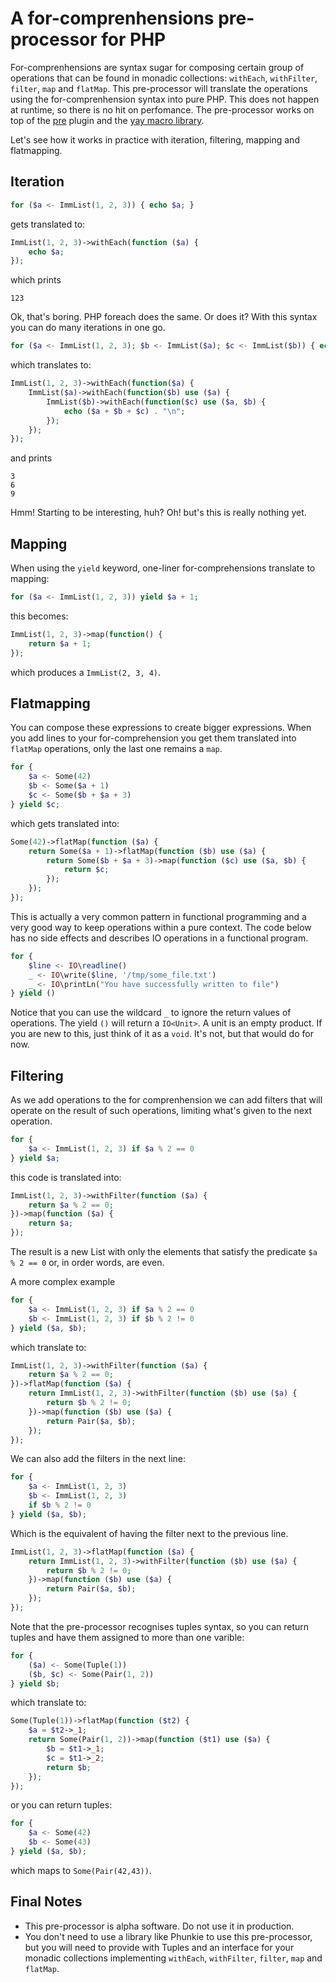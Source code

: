 A for-comprenhensions pre-processor for PHP
===========================================

For-comprenhensions are syntax sugar for composing certain group of operations that can be found in monadic collections: `withEach`, `withFilter`, `filter`, `map` and `flatMap`. This pre-processor will translate the operations using the for-comprenhension syntax into pure PHP. This does not happen at runtime, so there is no hit on perfomance. The pre-processor works on top of the [pre](https://github.com/preprocess/pre-plugin) plugin and the [yay macro library](https://github.com/marcioAlmada/yay). 

Let's see how it works in practice with iteration, filtering, mapping and flatmapping.

Iteration
---------

```php
for ($a <- ImmList(1, 2, 3)) { echo $a; }
```

gets translated to:

```php
ImmList(1, 2, 3)->withEach(function ($a) {
    echo $a;
});
```

which prints

```
123
```

Ok, that's boring. PHP foreach does the same. Or does it? With this syntax you can do many iterations in one go.

```php
for ($a <- ImmList(1, 2, 3); $b <- ImmList($a); $c <- ImmList($b)) { echo $a + $b + $c; }
```

which translates to:
```php
ImmList(1, 2, 3)->withEach(function($a) {
    ImmList($a)->withEach(function($b) use ($a) {
        ImmList($b)->withEach(function($c) use ($a, $b) {
            echo ($a + $b + $c) . "\n";
        });
    });
});
```

and prints

```
3
6
9
```

Hmm! Starting to be interesting, huh? Oh! but's this is really nothing yet.

Mapping
-------

When using the `yield` keyword, one-liner for-comprehensions translate to mapping:

```php
for ($a <- ImmList(1, 2, 3)) yield $a + 1;
```

this becomes:

```php
ImmList(1, 2, 3)->map(function() {
    return $a + 1;
});
```

which produces a `ImmList(2, 3, 4)`.

Flatmapping
-----------

You can compose these expressions to create bigger expressions. When you add lines to your for-comprehension you get them translated into `flatMap` operations, only the last one remains a `map`.

```php
for {
    $a <- Some(42)
    $b <- Some($a + 1)
    $c <- Some($b + $a + 3)
} yield $c;
```

which gets translated into:

```php
Some(42)->flatMap(function ($a) {
    return Some($a + 1)->flatMap(function ($b) use ($a) {
        return Some($b + $a + 3)->map(function ($c) use ($a, $b) {
            return $c;
        });
    });
});
```

This is actually a very common pattern in functional programming and a very good way to keep operations within a pure context. The code below has no side effects and describes IO operations in a functional program.

```php
for {
    $line <- IO\readline()
    _ <- IO\write($line, '/tmp/some_file.txt')
    _ <- IO\printLn("You have successfully written to file")
} yield ()
```

Notice that you can use the wildcard `_` to ignore the return values of operations. The yield `()` will return a `IO<Unit>`. A unit is an empty product. If you are new to this, just think of it as a `void`. It's not, but that would do for now.

Filtering
---------

As we add operations to the for comprenhension we can add filters that will operate on the result of such operations, limiting what's given to the next operation.

```php
for {
    $a <- ImmList(1, 2, 3) if $a % 2 == 0
} yield $a;
```

this code is translated into:

```php
ImmList(1, 2, 3)->withFilter(function ($a) {
    return $a % 2 == 0;
})->map(function ($a) {
    return $a;
});
```

The result is a new List with only the elements that satisfy the predicate `$a % 2 == 0` or, in order words, are even.

A more complex example

```php
for {
    $a <- ImmList(1, 2, 3) if $a % 2 == 0
    $b <- ImmList(1, 2, 3) if $b % 2 != 0
} yield ($a, $b);
```

which translate to:

```php
ImmList(1, 2, 3)->withFilter(function ($a) {
    return $a % 2 == 0;
})->flatMap(function ($a) {
    return ImmList(1, 2, 3)->withFilter(function ($b) use ($a) {
        return $b % 2 != 0;
    })->map(function ($b) use ($a) {
        return Pair($a, $b);
    });
});
```

We can also add the filters in the next line:

```php
for {
    $a <- ImmList(1, 2, 3)
    $b <- ImmList(1, 2, 3)
    if $b % 2 != 0
} yield ($a, $b);

```

Which is the equivalent of having the filter next to the previous line.

```php
ImmList(1, 2, 3)->flatMap(function ($a) {
    return ImmList(1, 2, 3)->withFilter(function ($b) use ($a) {
        return $b % 2 != 0;
    })->map(function ($b) use ($a) {
        return Pair($a, $b);
    });
});
```

Note that the pre-processor recognises tuples syntax, so you can return tuples and have them assigned to more than one varible:

```php
for {
    ($a) <- Some(Tuple(1))
    ($b, $c) <- Some(Pair(1, 2))
} yield $b;
```

which translate to:

```php
Some(Tuple(1))->flatMap(function ($t2) {
    $a = $t2->_1;
    return Some(Pair(1, 2))->map(function ($t1) use ($a) {
        $b = $t1->_1;
        $c = $t1->_2;
        return $b;
    });
});
```

or you can return tuples:

```php
for {
    $a <- Some(42)
    $b <- Some(43)
} yield ($a, $b);
```

which maps to `Some(Pair(42,43))`.

Final Notes
-----------
 - This pre-processor is alpha software. Do not use it in production.
 - You don't need to use a library like Phunkie to use this pre-processor, but you will need to provide with Tuples and an interface for your monadic collections implementing `withEach`, `withFilter`, `filter`, `map` and `flatMap`.